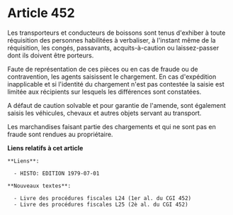 # Article 452

Les transporteurs et conducteurs de boissons sont tenus d'exhiber à toute réquisition des personnes habilitées à verbaliser,
à l'instant même de la réquisition, les congés, passavants, acquits-à-caution ou laissez-passer dont ils doivent être
porteurs.

Faute de représentation de ces pièces ou en cas de fraude ou de contravention, les agents saisissent le chargement. En cas
d'expédition inapplicable et si l'identité du chargement n'est pas contestée la saisie est limitée aux récipients sur
lesquels les différences sont constatées.

A défaut de caution solvable et pour garantie de l'amende, sont également saisis les véhicules, chevaux et autres objets
servant au transport.

Les marchandises faisant partie des chargements et qui ne sont pas en fraude sont rendues au propriétaire.

**Liens relatifs à cet article**

	**Liens**:

	  - HISTO: EDITION 1979-07-01

	**Nouveaux textes**:

	  - Livre des procédures fiscales L24 (1er al. du CGI 452)
	  - Livre des procédures fiscales L25 (2è al. du CGI 452)
